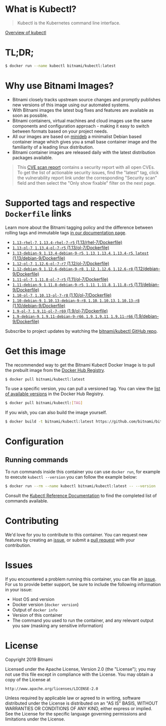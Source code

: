 
# What is Kubectl?

> Kubectl is the Kubernetes command line interface.

[Overview of kubectl](https://kubernetes.io/docs/reference/kubectl/overview/)

# TL;DR;

```bash
$ docker run --name kubectl bitnami/kubectl:latest
```

# Why use Bitnami Images?

* Bitnami closely tracks upstream source changes and promptly publishes new versions of this image using our automated systems.
* With Bitnami images the latest bug fixes and features are available as soon as possible.
* Bitnami containers, virtual machines and cloud images use the same components and configuration approach - making it easy to switch between formats based on your project needs.
* All our images are based on [minideb](https://github.com/bitnami/minideb) a minimalist Debian based container image which gives you a small base container image and the familiarity of a leading linux distribution.
* Bitnami container images are released daily with the latest distribution packages available.


> This [CVE scan report](https://quay.io/repository/bitnami/kubectl?tab=tags) contains a security report with all open CVEs. To get the list of actionable security issues, find the "latest" tag, click the vulnerability report link under the corresponding "Security scan" field and then select the "Only show fixable" filter on the next page.

# Supported tags and respective `Dockerfile` links

Learn more about the Bitnami tagging policy and the difference between rolling tags and immutable tags [in our documentation page](https://docs.bitnami.com/containers/how-to/understand-rolling-tags-containers/).


* [`1.13-rhel-7`, `1.13.4-rhel-7-r5` (1.13/rhel-7/Dockerfile)](https://github.com/bitnami/bitnami-docker-kubectl/blob/1.13.4-rhel-7-r5/1.13/rhel-7/Dockerfile)
* [`1.13-ol-7`, `1.13.4-ol-7-r5` (1.13/ol-7/Dockerfile)](https://github.com/bitnami/bitnami-docker-kubectl/blob/1.13.4-ol-7-r5/1.13/ol-7/Dockerfile)
* [`1.13-debian-9`, `1.13.4-debian-9-r5`, `1.13`, `1.13.4`, `1.13.4-r5`, `latest` (1.13/debian-9/Dockerfile)](https://github.com/bitnami/bitnami-docker-kubectl/blob/1.13.4-debian-9-r5/1.13/debian-9/Dockerfile)
* [`1.12-ol-7`, `1.12.6-ol-7-r7` (1.12/ol-7/Dockerfile)](https://github.com/bitnami/bitnami-docker-kubectl/blob/1.12.6-ol-7-r7/1.12/ol-7/Dockerfile)
* [`1.12-debian-9`, `1.12.6-debian-9-r8`, `1.12`, `1.12.6`, `1.12.6-r8` (1.12/debian-9/Dockerfile)](https://github.com/bitnami/bitnami-docker-kubectl/blob/1.12.6-debian-9-r8/1.12/debian-9/Dockerfile)
* [`1.11-ol-7`, `1.11.8-ol-7-r5` (1.11/ol-7/Dockerfile)](https://github.com/bitnami/bitnami-docker-kubectl/blob/1.11.8-ol-7-r5/1.11/ol-7/Dockerfile)
* [`1.11-debian-9`, `1.11.8-debian-9-r5`, `1.11`, `1.11.8`, `1.11.8-r5` (1.11/debian-9/Dockerfile)](https://github.com/bitnami/bitnami-docker-kubectl/blob/1.11.8-debian-9-r5/1.11/debian-9/Dockerfile)
* [`1.10-ol-7`, `1.10.13-ol-7-r8` (1.10/ol-7/Dockerfile)](https://github.com/bitnami/bitnami-docker-kubectl/blob/1.10.13-ol-7-r8/1.10/ol-7/Dockerfile)
* [`1.10-debian-9`, `1.10.13-debian-9-r8`, `1.10`, `1.10.13`, `1.10.13-r8` (1.10/debian-9/Dockerfile)](https://github.com/bitnami/bitnami-docker-kubectl/blob/1.10.13-debian-9-r8/1.10/debian-9/Dockerfile)
* [`1.9-ol-7`, `1.9.11-ol-7-r69` (1.9/ol-7/Dockerfile)](https://github.com/bitnami/bitnami-docker-kubectl/blob/1.9.11-ol-7-r69/1.9/ol-7/Dockerfile)
* [`1.9-debian-9`, `1.9.11-debian-9-r66`, `1.9`, `1.9.11`, `1.9.11-r66` (1.9/debian-9/Dockerfile)](https://github.com/bitnami/bitnami-docker-kubectl/blob/1.9.11-debian-9-r66/1.9/debian-9/Dockerfile)

Subscribe to project updates by watching the [bitnami/kubectl GitHub repo](https://github.com/bitnami/bitnami-docker-kubectl).

# Get this image

The recommended way to get the Bitnami Kubectl Docker Image is to pull the prebuilt image from the [Docker Hub Registry](https://hub.docker.com/r/bitnami/kubectl).

```bash
$ docker pull bitnami/kubectl:latest
```

To use a specific version, you can pull a versioned tag. You can view the [list of available versions](https://hub.docker.com/r/bitnami/kubectl/tags/) in the Docker Hub Registry.

```bash
$ docker pull bitnami/kubectl:[TAG]
```

If you wish, you can also build the image yourself.

```bash
$ docker build -t bitnami/kubectl:latest https://github.com/bitnami/bitnami-docker-kubectl.git
```

# Configuration

## Running commands

To run commands inside this container you can use `docker run`, for example to execute `kubectl --version` you can follow the example below:

```bash
$ docker run --rm --name kubectl bitnami/kubectl:latest -- --version
```

Consult the [Kubectl Reference Documentation](https://kubernetes.io/docs/reference/generated/kubectl/kubectl-commands) to find the completed list of commands available.

# Contributing

We'd love for you to contribute to this container. You can request new features by creating an [issue](https://github.com/bitnami/bitnami-docker-kubectl/issues), or submit a [pull request](https://github.com/bitnami/bitnami-docker-kubectl/pulls) with your contribution.

# Issues

If you encountered a problem running this container, you can file an [issue](https://github.com/bitnami/bitnami-docker-kubectl/issues). For us to provide better support, be sure to include the following information in your issue:

- Host OS and version
- Docker version (`docker version`)
- Output of `docker info`
- Version of this container
- The command you used to run the container, and any relevant output you saw (masking any sensitive information)

# License

Copyright 2019 Bitnami

Licensed under the Apache License, Version 2.0 (the "License");
you may not use this file except in compliance with the License.
You may obtain a copy of the License at

    http://www.apache.org/licenses/LICENSE-2.0

Unless required by applicable law or agreed to in writing, software
distributed under the License is distributed on an "AS IS" BASIS,
WITHOUT WARRANTIES OR CONDITIONS OF ANY KIND, either express or implied.
See the License for the specific language governing permissions and
limitations under the License.
